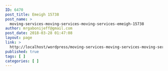 ```yaml
---
ID: 6470
post_title: Emeigh 15738
post_name: >
  moving-services-moving-services-moving-services-emeigh-15738
author: mrgabonijeff@gmail.com
post_date: 2018-03-28 01:47:08
layout: page
link: >
  http://localhost/wordpress/moving-services-moving-services-moving-services-emeigh-15738/
published: true
tags: [ ]
categories: [ ]
---
```

